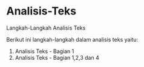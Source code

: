 # Analisis-Teks
Langkah-Langkah Analisis Teks

Berikut ini langkah-langkah dalam analisis teks yaitu:

1. Analisis Teks - Bagian 1
2. Analisis Teks - Bagian 1,2,3 dan 4
